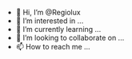 - 👋 Hi, I’m @Regiolux
- 👀 I’m interested in ...
- 🌱 I’m currently learning ...
- 💞️ I’m looking to collaborate on ...
- 📫 How to reach me ...

<!---
Regiolux/Regiolux is a ✨ special ✨ repository because its `README.md` (this file) appears on your GitHub profile.
You can click the Preview link to take a look at your changes.
--->
